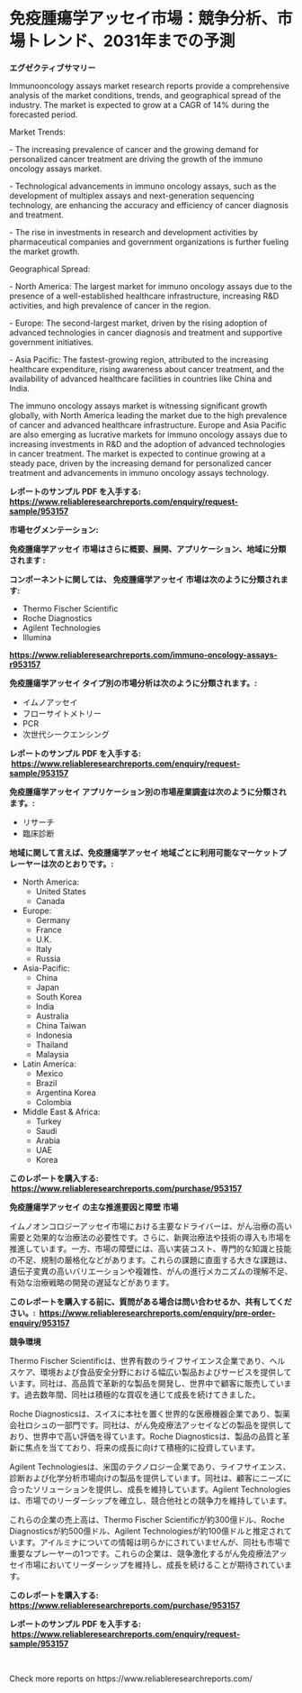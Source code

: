 <p><h1>免疫腫瘍学アッセイ市場：競争分析、市場トレンド、2031年までの予測</h1></p><p><strong>エグゼクティブサマリー</strong></p>
<p><p>Immunooncology assays market research reports provide a comprehensive analysis of the market conditions, trends, and geographical spread of the industry. The market is expected to grow at a CAGR of 14% during the forecasted period. </p><p>Market Trends:</p><p>- The increasing prevalence of cancer and the growing demand for personalized cancer treatment are driving the growth of the immuno oncology assays market.</p><p>- Technological advancements in immuno oncology assays, such as the development of multiplex assays and next-generation sequencing technology, are enhancing the accuracy and efficiency of cancer diagnosis and treatment.</p><p>- The rise in investments in research and development activities by pharmaceutical companies and government organizations is further fueling the market growth.</p><p>Geographical Spread:</p><p>- North America: The largest market for immuno oncology assays due to the presence of a well-established healthcare infrastructure, increasing R&D activities, and high prevalence of cancer in the region.</p><p>- Europe: The second-largest market, driven by the rising adoption of advanced technologies in cancer diagnosis and treatment and supportive government initiatives.</p><p>- Asia Pacific: The fastest-growing region, attributed to the increasing healthcare expenditure, rising awareness about cancer treatment, and the availability of advanced healthcare facilities in countries like China and India.</p><p>The immuno oncology assays market is witnessing significant growth globally, with North America leading the market due to the high prevalence of cancer and advanced healthcare infrastructure. Europe and Asia Pacific are also emerging as lucrative markets for immuno oncology assays due to increasing investments in R&D and the adoption of advanced technologies in cancer treatment. The market is expected to continue growing at a steady pace, driven by the increasing demand for personalized cancer treatment and advancements in immuno oncology assays technology.</p></p>
<p><strong>レポートのサンプル PDF を入手する: <a href="https://www.reliableresearchreports.com/enquiry/request-sample/953157">https://www.reliableresearchreports.com/enquiry/request-sample/953157</a></strong></p>
<p><strong>市場セグメンテーション:</strong></p>
<p><strong> 免疫腫瘍学アッセイ 市場はさらに概要、展開、アプリケーション、地域に分類されます :</strong></p>
<p><strong>コンポーネントに関しては、 免疫腫瘍学アッセイ 市場は次のように分類されます: &nbsp;</strong></p>
<p><ul><li>Thermo Fischer Scientific</li><li>Roche Diagnostics</li><li>Agilent Technologies</li><li>Illumina</li></ul></p>
<p><strong><a href="https://www.reliableresearchreports.com/immuno-oncology-assays-r953157">https://www.reliableresearchreports.com/immuno-oncology-assays-r953157</a></strong></p>
<p><strong> 免疫腫瘍学アッセイ タイプ別の市場分析は次のように分類されます。:</strong></p>
<p><ul><li>イムノアッセイ</li><li>フローサイトメトリー</li><li>PCR</li><li>次世代シークエンシング</li></ul></p>
<p><strong>レポートのサンプル PDF を入手する: &nbsp;<a href="https://www.reliableresearchreports.com/enquiry/request-sample/953157">https://www.reliableresearchreports.com/enquiry/request-sample/953157</a></strong></p>
<p><strong> 免疫腫瘍学アッセイ アプリケーション別の市場産業調査は次のように分類されます。:</strong></p>
<p><ul><li>リサーチ</li><li>臨床診断</li></ul></p>
<p><strong>地域に関して言えば、免疫腫瘍学アッセイ 地域ごとに利用可能なマーケットプレーヤーは次のとおりです。:</strong></p>
<p><ul>
    <li>
        North America:
        <ul>
            <li>United States</li>
            <li>Canada</li>
        </ul>
    </li>
    <li>
        Europe:
        <ul>
            <li>Germany</li>
            <li>France</li>
            <li>U.K.</li>
            <li>Italy</li>
            <li>Russia</li>
        </ul>
    </li>
    <li>
        Asia-Pacific:
        <ul>
            <li>China</li>
            <li>Japan</li>
            <li>South Korea</li>
            <li>India</li>
            <li>Australia</li>
            <li>China Taiwan</li>
            <li>Indonesia</li>
            <li>Thailand</li>
            <li>Malaysia</li>
        </ul>
    </li>
    <li>
        Latin America:
        <ul>
            <li>Mexico</li>
            <li>Brazil</li>
            <li>Argentina Korea</li>
            <li>Colombia</li>
        </ul>
    </li>
    <li>
        Middle East & Africa:
        <ul>
            <li>Turkey</li>
            <li>Saudi</li>
            <li>Arabia</li>
            <li>UAE</li>
            <li>Korea</li>
        </ul>
    </li>
    </ul></p>
<p><strong>このレポートを購入する: &nbsp;<a href="https://www.reliableresearchreports.com/purchase/953157">https://www.reliableresearchreports.com/purchase/953157</a></strong></p>
<p><strong>免疫腫瘍学アッセイ の主な推進要因と障壁 市場</strong></p>
<p><p>イムノオンコロジーアッセイ市場における主要なドライバーは、がん治療の高い需要と効果的な治療法の必要性です。さらに、新興治療法や技術の導入も市場を推進しています。一方、市場の障壁には、高い実装コスト、専門的な知識と技能の不足、規制の厳格化などがあります。これらの課題に直面する大きな課題は、遺伝子変異の高いバリエーションや複雑性、がんの進行メカニズムの理解不足、有効な治療戦略の開発の遅延などがあります。</p></p>
<p><strong>このレポートを購入する前に、質問がある場合は問い合わせるか、共有してください。:&nbsp; <a href="https://www.reliableresearchreports.com/enquiry/pre-order-enquiry/953157">https://www.reliableresearchreports.com/enquiry/pre-order-enquiry/953157</a></strong></p>
<p><strong>競争環境</strong></p>
<p><p>Thermo Fischer Scientificは、世界有数のライフサイエンス企業であり、ヘルスケア、環境および食品安全分野における幅広い製品およびサービスを提供しています。同社は、高品質で革新的な製品を開発し、世界中で顧客に販売しています。過去数年間、同社は積極的な買収を通じて成長を続けてきました。</p><p>Roche Diagnosticsは、スイスに本社を置く世界的な医療機器企業であり、製薬会社ロシュの一部門です。同社は、がん免疫療法アッセイなどの製品を提供しており、世界中で高い評価を得ています。Roche Diagnosticsは、製品の品質と革新に焦点を当てており、将来の成長に向けて積極的に投資しています。</p><p>Agilent Technologiesは、米国のテクノロジー企業であり、ライフサイエンス、診断および化学分析市場向けの製品を提供しています。同社は、顧客にニーズに合ったソリューションを提供し、成長を維持しています。Agilent Technologiesは、市場でのリーダーシップを確立し、競合他社との競争力を維持しています。</p><p>これらの企業の売上高は、Thermo Fischer Scientificが約300億ドル、Roche Diagnosticsが約500億ドル、Agilent Technologiesが約100億ドルと推定されています。アイルミナについての情報は明らかにされていませんが、同社も市場で重要なプレーヤーの1つです。これらの企業は、競争激化するがん免疫療法アッセイ市場においてリーダーシップを維持し、成長を続けることが期待されています。</p></p>
<p><strong>このレポートを購入する: &nbsp; <a href="https://www.reliableresearchreports.com/purchase/953157">https://www.reliableresearchreports.com/purchase/953157</a></strong></p>
<p><strong>レポートのサンプル PDF を入手する: &nbsp;<a href="https://www.reliableresearchreports.com/enquiry/request-sample/953157">https://www.reliableresearchreports.com/enquiry/request-sample/953157</a></strong><strong></strong></p>
<p>&nbsp;</p>
<p>Check more reports on https://www.reliableresearchreports.com/</p>